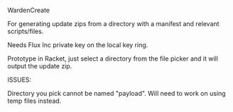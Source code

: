 WardenCreate

For generating update zips from a directory with a manifest and relevant scripts/files.

Needs Flux Inc private key on the local key ring.

Prototype in Racket, just select a directory from the file picker and it will output the update zip.

ISSUES:

Directory you pick cannot be named "payload".  Will need to work on using temp files instead.